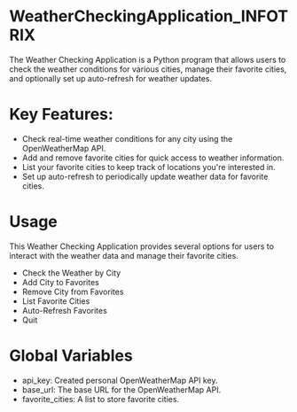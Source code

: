 # WeatherCheckingApplication_INFOTRIX
The Weather Checking Application is a Python program that allows users to check the weather conditions for various cities, manage their favorite cities, and optionally set up auto-refresh for weather updates. 

# Key Features:
- Check real-time weather conditions for any city using the OpenWeatherMap API.
- Add and remove favorite cities for quick access to weather information.
- List your favorite cities to keep track of locations you're interested in.
- Set up auto-refresh to periodically update weather data for favorite cities.

# Usage
This Weather Checking Application provides several options for users to interact with the weather data and manage their favorite cities.
- Check the Weather by City
- Add City to Favorites
- Remove City from Favorites
- List Favorite Cities
- Auto-Refresh Favorites
- Quit

# Global Variables
- api_key: Created personal OpenWeatherMap API key.
- base_url: The base URL for the OpenWeatherMap API.
- favorite_cities: A list to store favorite cities.
  
